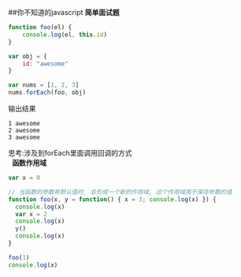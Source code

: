 ##你不知道的javascript
**简单面试题**

```javascript
function foo(el) {
    console.log(el, this.id)
}

var obj = {
    id: "awesome"
}

var nums = [1, 2, 3]
nums.forEach(foo, obj)
```

输出结果
```
1 awesome
2 awesome
3 awesome
```

思考:涉及到forEach里面调用回调的方式   
&nbsp;
**函数作用域**

```javascript
var x = 0

// 当函数的参数有默认值时, 会形成一个新的作用域, 这个作用域用于保存参数的值
function foo(x, y = function() { x = 3; console.log(x) }) {
  console.log(x)
  var x = 2
  console.log(x)
  y()
  console.log(x)
}

foo(1)
console.log(x)
```

